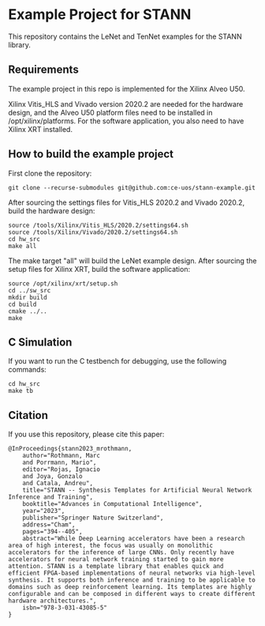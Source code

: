 # Example Project for STANN

This repository contains the LeNet and TenNet examples for the STANN library. 

## Requirements

The example project in this repo is implemented for the Xilinx Alveo U50.

Xilinx Vitis_HLS and Vivado version 2020.2 are needed for the hardware design,
and the Alveo U50 platform files need to be installed in /opt/xilinx/platforms.
For the software application, you also need to have Xilinx XRT installed.

## How to build the example project

First clone the repository:

    git clone --recurse-submodules git@github.com:ce-uos/stann-example.git

After sourcing the settings files for Vitis_HLS 2020.2 and Vivado 2020.2, build the hardware design:

    source /tools/Xilinx/Vitis_HLS/2020.2/settings64.sh
    source /tools/Xilinx/Vivado/2020.2/settings64.sh
    cd hw_src
    make all

The make target "all" will build the LeNet example design.
After sourcing the setup files for Xilinx XRT, build the software application:
    
    source /opt/xilinx/xrt/setup.sh
    cd ../sw_src
    mkdir build 
    cd build
    cmake ../..
    make

## C Simulation

If you want to run the C testbench for debugging, use the following commands:

    cd hw_src
    make tb

## Citation

If you use this repository, please cite this paper:

    @InProceedings{stann2023_mrothmann,
        author="Rothmann, Marc
        and Porrmann, Mario",
        editor="Rojas, Ignacio
        and Joya, Gonzalo
        and Catala, Andreu",
        title="STANN -- Synthesis Templates for Artificial Neural Network Inference and Training",
        booktitle="Advances in Computational Intelligence",
        year="2023",
        publisher="Springer Nature Switzerland",
        address="Cham",
        pages="394--405",
        abstract="While Deep Learning accelerators have been a research area of high interest, the focus was usually on monolithic accelerators for the inference of large CNNs. Only recently have accelerators for neural network training started to gain more attention. STANN is a template library that enables quick and efficient FPGA-based implementations of neural networks via high-level synthesis. It supports both inference and training to be applicable to domains such as deep reinforcement learning. Its templates are highly configurable and can be composed in different ways to create different hardware architectures.",
        isbn="978-3-031-43085-5"
    }
